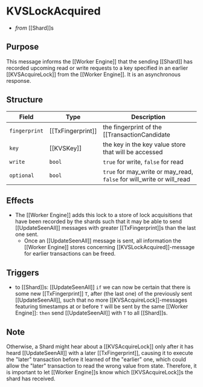 # KVSLockAcquired
<!-- --8<-- [start:blurb] -->
- _from_ [[Shard]]s

## Purpose

This message informs the [[Worker Engine]] that the sending [[Shard]]
 has recorded upcoming read or write requests to a key specified in an
 earlier [[KVSAcquireLock]] from the [[Worker Engine]].
It is an asynchronous response.

<!-- --8<-- [end:blurb] -->

<!-- --8<-- [start:details] -->

## Structure
<!-- This is mainly meant to specify which lock was acquired -->

| Field         | Type              | Description                                                                             |
|---------------|-------------------|-----------------------------------------------------------------------------------------|
| `fingerprint` | [[TxFingerprint]] | the fingerprint of the [[TransactionCandidate|TransactionCandidate]] for which some locks have been recorded |
| `key`         | [[KVSKey]]        | the key in the key value store that will be accessed                                    |
| `write`       | `bool`            | `true` for write, `false` for read                                                      |
| `optional`    | `bool`            | `true` for may_write or may_read, `false` for will_write or will_read                   |

## Effects
- The [[Worker Engine]] adds this lock to a store of lock acquisitions
   that have been recorded by the shards such that it may be able to
   send  [[UpdateSeenAll]] messages with greater [[TxFingerprint]]s
   than the last one sent.
  - Once an [[UpdateSeenAll]] message is sent, all information the
     [[Worker Engine]] stores concerning [[KVSLockAcquired]]-message
     for earlier transactions can be freed.

## Triggers
- to [[Shard]]s: [[UpdateSeenAll]]
  `if`  we can now be certain that there is some new [[TxFingerprint]] `T`,
  after (the last one) of the previously sent [[UpdateSeenAll]],
  such that no more [[KVSAcquireLock]]-messages featuring timestamps
  at or before `T` will be sent by the same [[Worker Engine]]:
  `then`  send [[UpdateSeenAll]] with `T` to all [[Shard]]s.

<!-- --8<-- [end:details] -->

## Note

Otherwise, a Shard might hear about a
 [[KVSAcquireLock]] only after
 it has heard [[UpdateSeenAll]] with a later [[TxFingerprint]],
 causing it to execute the "later" transaction before it learned of
 the "earlier" one, which could allow the "later" transaction to read
 the wrong value from state.
Therefore, it is important to let [[Worker Engine]]s know which
 [[KVSAcquireLock]]s the shard has received.


[^1]: In this way, a lock may be granted without knowing about declared access
that would have to be served before.
